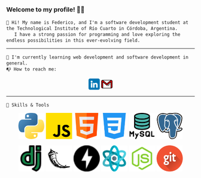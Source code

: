 ### Welcome to my profile! 👋😀


    👋 Hi! My name is Federico, and I'm a software development student at the Technological Institute of Río Cuarto in Córdoba, Argentina. 
       I have a strong passion for programming and love exploring the endless possibilities in this ever-evolving field.
----


    🌱 I'm currently learning web development and software development in general.
    📭 How to reach me: 

<p align='center'> 
    <a href='https://www.linkedin.com/in/fedecometto/'><img src='iconos/linkedin.png' width='30px' height='30px' ></a>
    <a href='mailto:fedecometto98@gmail.com'><img src='iconos/gmail.png' width='30px' height='30px' ></a>
</p>


----

    🔧 Skills & Tools
<p align='center'>
    <a href='#'><img src='iconos/python.png' width='70px' height='70px' ></a>
    <a href='#'><img src='iconos/js.png' width='70px' height='70px' ></a>
    <a href='#'><img src='iconos/html.png' width='70px' height='70px' ></a>
    <a href='#'><img src='iconos/css.png' width='70px' height='70px' ></a>
    <a href='#'><img src='iconos/mysql.png' width='70px' height='70px' ></a>
    <a href='#'><img src='iconos/postgre.png' width='70px' height='70px' ></a> 
</p>

<p align='center'>
    <a href='#'><img src='iconos/django.png' width='70px' height='70px' ></a>
    <a href='#'><img src='iconos/flask.png' width='70px' height='70px' ></a>
    <a href='#'><img src='iconos/fastapi.png' width='70px' height='70px' ></a>
    <a href='#'><img src='iconos/react-2.png' width='70px' height='70px'></a>
    <a href='#'><img src='iconos/node.png' width='70px' height='70px'></a>
    <a href='#'><img src='iconos/git.png' width='70px' height='70px' ></a>
    
</p>
       
